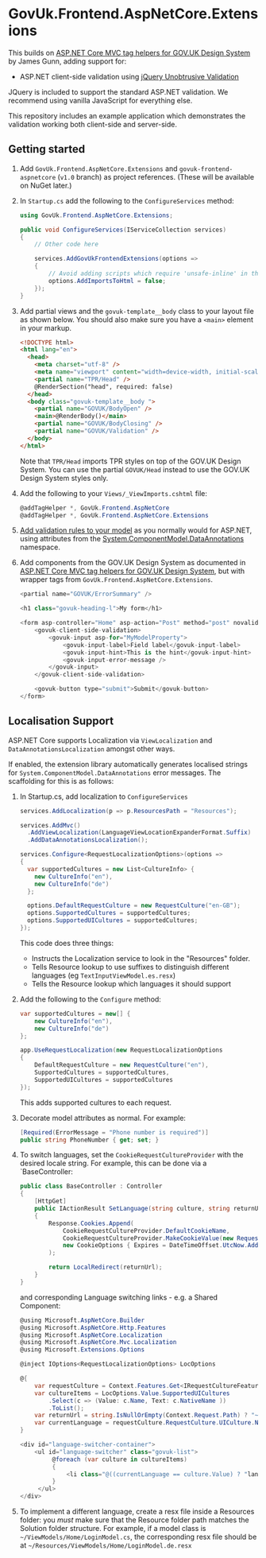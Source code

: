 # GovUk.Frontend.AspNetCore.Extensions

This builds on [ASP.NET Core MVC tag helpers for GOV.UK Design System](https://github.com/gunndabad/govuk-frontend-aspnetcore) by James Gunn, adding support for:

- ASP.NET client-side validation using [jQuery Unobtrusive Validation](https://github.com/aspnet/jquery-validation-unobtrusive)

JQuery is included to support the standard ASP.NET validation. We recommend using vanilla JavaScript for everything else.

This repository includes an example application which demonstrates the validation working both client-side and server-side.

## Getting started

1. Add `GovUk.Frontend.AspNetCore.Extensions` and `govuk-frontend-aspnetcore` (`v1.0` branch) as project references. (These will be available on NuGet later.)

2. In `Startup.cs` add the following to the `ConfigureServices` method:

   ```csharp
   using GovUk.Frontend.AspNetCore.Extensions;

   public void ConfigureServices(IServiceCollection services)
   {
       // Other code here

       services.AddGovUkFrontendExtensions(options =>
       {
           // Avoid adding scripts which require 'unsafe-inline' in the content security policy
           options.AddImportsToHtml = false;
       });
   }
   ```

3. Add partial views and the `govuk-template__body` class to your layout file as shown below. You should also make sure you have a `<main>` element in your markup.

   ```html
   <!DOCTYPE html>
   <html lang="en">
     <head>
       <meta charset="utf-8" />
       <meta name="viewport" content="width=device-width, initial-scale=1.0" />
       <partial name="TPR/Head" />
       @RenderSection("head", required: false)
     </head>
     <body class="govuk-template__body ">
       <partial name="GOVUK/BodyOpen" />
       <main>@RenderBody()</main>
       <partial name="GOVUK/BodyClosing" />
       <partial name="GOVUK/Validation" />
     </body>
   </html>
   ```

   Note that `TPR/Head` imports TPR styles on top of the GOV.UK Design System. You can use the partial `GOVUK/Head` instead to use the GOV.UK Design System styles only.

4. Add the following to your `Views/_ViewImports.cshtml` file:

   ```csharp
   @addTagHelper *, GovUk.Frontend.AspNetCore
   @addTagHelper *, GovUk.Frontend.AspNetCore.Extensions
   ```

5. [Add validation rules to your model](https://docs.microsoft.com/en-us/aspnet/core/tutorials/first-mvc-app/validation?view=aspnetcore-5.0) as you normally would for ASP.NET, using attributes from the [System.ComponentModel.DataAnnotations](https://docs.microsoft.com/en-us/dotnet/api/system.componentmodel.dataannotations?view=net-5.0) namespace.

6. Add components from the GOV.UK Design System as documented in [ASP.NET Core MVC tag helpers for GOV.UK Design System](https://github.com/gunndabad/govuk-frontend-aspnetcore), but with wrapper tags from `GovUk.Frontend.AspNetCore.Extensions`.

   ```csharp
   <partial name="GOVUK/ErrorSummary" />

   <h1 class="govuk-heading-l">My form</h1>

   <form asp-controller="Home" asp-action="Post" method="post" novalidate>
       <govuk-client-side-validation>
           <govuk-input asp-for="MyModelProperty">
               <govuk-input-label>Field label</govuk-input-label>
               <govuk-input-hint>This is the hint</govuk-input-hint>
               <govuk-input-error-message />
           </govuk-input>
       </govuk-client-side-validation>

       <govuk-button type="submit">Submit</govuk-button>
   </form>
   ```

## Localisation Support

ASP.NET Core supports Localization via `ViewLocalization` and `DataAnnotationsLocalization` amongst other ways.

If enabled, the extension library automatically generates localised strings for `System.ComponentModel.DataAnnotations` error messages. The scaffolding for this is as follows:

1. In Startup.cs, add localization to `ConfigureServices`

   ```csharp
   services.AddLocalization(p => p.ResourcesPath = "Resources");

   services.AddMvc()
     .AddViewLocalization(LanguageViewLocationExpanderFormat.Suffix)
     .AddDataAnnotationsLocalization();

   services.Configure<RequestLocalizationOptions>(options =>
   {
     var supportedCultures = new List<CultureInfo> {
       new CultureInfo("en"),
       new CultureInfo("de")
     };

     options.DefaultRequestCulture = new RequestCulture("en-GB");
     options.SupportedCultures = supportedCultures;
     options.SupportedUICultures = supportedCultures;
   });
   ```

   This code does three things:

   - Instructs the Localization service to look in the "Resources" folder.
   - Tells Resource lookup to use suffixes to distinguish different languages (eg `TextInputViewModel.es.resx`)
   - Tells the Resource lookup which languages it should support

2. Add the following to the `Configure` method:

   ```csharp
   var supportedCultures = new[] {
       new CultureInfo("en"),
       new CultureInfo("de")
   };

   app.UseRequestLocalization(new RequestLocalizationOptions
   {
       DefaultRequestCulture = new RequestCulture("en"),
       SupportedCultures = supportedCultures,
       SupportedUICultures = supportedCultures
   });
   ```

   This adds supported cultures to each request.

3. Decorate model attributes as normal. For example:

   ```csharp
   [Required(ErrorMessage = "Phone number is required")]
   public string PhoneNumber { get; set; }
   ```

4. To switch languages, set the `CookieRequestCultureProvider` with the desired locale string. For example, this can be done via a `BaseController:

   ```csharp
   public class BaseController : Controller
   {
       [HttpGet]
       public IActionResult SetLanguage(string culture, string returnUrl)
       {
           Response.Cookies.Append(
               CookieRequestCultureProvider.DefaultCookieName,
               CookieRequestCultureProvider.MakeCookieValue(new RequestCulture(culture)),
               new CookieOptions { Expires = DateTimeOffset.UtcNow.AddYears(1) }
           );

           return LocalRedirect(returnUrl);
       }
   }
   ```

   and corresponding Language switching links - e.g. a Shared Component:

   ```csharp
   @using Microsoft.AspNetCore.Builder
   @using Microsoft.AspNetCore.Http.Features
   @using Microsoft.AspNetCore.Localization
   @using Microsoft.AspNetCore.Mvc.Localization
   @using Microsoft.Extensions.Options

   @inject IOptions<RequestLocalizationOptions> LocOptions

   @{
       var requestCulture = Context.Features.Get<IRequestCultureFeature>();
       var cultureItems = LocOptions.Value.SupportedUICultures
           .Select(c => (Value: c.Name, Text: c.NativeName ))
           .ToList();
       var returnUrl = string.IsNullOrEmpty(Context.Request.Path) ? "~/" : $"~{Context.Request.Path.Value}";
       var currentLanguage = requestCulture.RequestCulture.UICulture.Name;
   }

   <div id="language-switcher-container">
       <ul id="language-switcher" class="govuk-list">
            @foreach (var culture in cultureItems)
            {
                <li class="@((currentLanguage == culture.Value) ? "languageSelected" : "languageNotSelected")"><a class="govuk-link" asp-action="SetLanguage" asp-controller="Home" asp-route-returnUrl="@returnUrl" asp-route-culture="@culture.Value">@culture.Text</a></li>
            }
        </ul>
   </div>
   ```

5. To implement a different language, create a resx file inside a Resources folder: you _must_ make sure that the Resource folder path matches the Solution folder structure. For example, if a model class is `~/ViewModels/Home/LoginModel.cs`, the corresponding resx file should be at `~/Resources/ViewModels/Home/LoginModel.de.resx`

